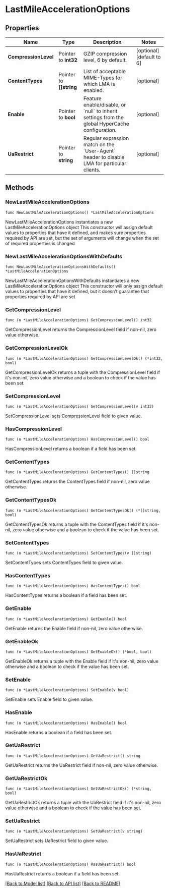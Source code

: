 # LastMileAccelerationOptions

## Properties

Name | Type | Description | Notes
------------ | ------------- | ------------- | -------------
**CompressionLevel** | Pointer to **int32** | GZIP compression level, 6 by default. | [optional] [default to 6]
**ContentTypes** | Pointer to **[]string** | List of acceptable MIME-Types for which LMA is enabled. | [optional] 
**Enable** | Pointer to **bool** | Feature enable/disable, or &#x60;null&#x60; to inherit settings from the global HyperCache configuration. | [optional] 
**UaRestrict** | Pointer to **string** | Regular expression match on the &#x60;User-Agent&#x60; header to disable LMA for particular clients. | [optional] 

## Methods

### NewLastMileAccelerationOptions

`func NewLastMileAccelerationOptions() *LastMileAccelerationOptions`

NewLastMileAccelerationOptions instantiates a new LastMileAccelerationOptions object
This constructor will assign default values to properties that have it defined,
and makes sure properties required by API are set, but the set of arguments
will change when the set of required properties is changed

### NewLastMileAccelerationOptionsWithDefaults

`func NewLastMileAccelerationOptionsWithDefaults() *LastMileAccelerationOptions`

NewLastMileAccelerationOptionsWithDefaults instantiates a new LastMileAccelerationOptions object
This constructor will only assign default values to properties that have it defined,
but it doesn't guarantee that properties required by API are set

### GetCompressionLevel

`func (o *LastMileAccelerationOptions) GetCompressionLevel() int32`

GetCompressionLevel returns the CompressionLevel field if non-nil, zero value otherwise.

### GetCompressionLevelOk

`func (o *LastMileAccelerationOptions) GetCompressionLevelOk() (*int32, bool)`

GetCompressionLevelOk returns a tuple with the CompressionLevel field if it's non-nil, zero value otherwise
and a boolean to check if the value has been set.

### SetCompressionLevel

`func (o *LastMileAccelerationOptions) SetCompressionLevel(v int32)`

SetCompressionLevel sets CompressionLevel field to given value.

### HasCompressionLevel

`func (o *LastMileAccelerationOptions) HasCompressionLevel() bool`

HasCompressionLevel returns a boolean if a field has been set.

### GetContentTypes

`func (o *LastMileAccelerationOptions) GetContentTypes() []string`

GetContentTypes returns the ContentTypes field if non-nil, zero value otherwise.

### GetContentTypesOk

`func (o *LastMileAccelerationOptions) GetContentTypesOk() (*[]string, bool)`

GetContentTypesOk returns a tuple with the ContentTypes field if it's non-nil, zero value otherwise
and a boolean to check if the value has been set.

### SetContentTypes

`func (o *LastMileAccelerationOptions) SetContentTypes(v []string)`

SetContentTypes sets ContentTypes field to given value.

### HasContentTypes

`func (o *LastMileAccelerationOptions) HasContentTypes() bool`

HasContentTypes returns a boolean if a field has been set.

### GetEnable

`func (o *LastMileAccelerationOptions) GetEnable() bool`

GetEnable returns the Enable field if non-nil, zero value otherwise.

### GetEnableOk

`func (o *LastMileAccelerationOptions) GetEnableOk() (*bool, bool)`

GetEnableOk returns a tuple with the Enable field if it's non-nil, zero value otherwise
and a boolean to check if the value has been set.

### SetEnable

`func (o *LastMileAccelerationOptions) SetEnable(v bool)`

SetEnable sets Enable field to given value.

### HasEnable

`func (o *LastMileAccelerationOptions) HasEnable() bool`

HasEnable returns a boolean if a field has been set.

### GetUaRestrict

`func (o *LastMileAccelerationOptions) GetUaRestrict() string`

GetUaRestrict returns the UaRestrict field if non-nil, zero value otherwise.

### GetUaRestrictOk

`func (o *LastMileAccelerationOptions) GetUaRestrictOk() (*string, bool)`

GetUaRestrictOk returns a tuple with the UaRestrict field if it's non-nil, zero value otherwise
and a boolean to check if the value has been set.

### SetUaRestrict

`func (o *LastMileAccelerationOptions) SetUaRestrict(v string)`

SetUaRestrict sets UaRestrict field to given value.

### HasUaRestrict

`func (o *LastMileAccelerationOptions) HasUaRestrict() bool`

HasUaRestrict returns a boolean if a field has been set.


[[Back to Model list]](../README.md#documentation-for-models) [[Back to API list]](../README.md#documentation-for-api-endpoints) [[Back to README]](../README.md)


